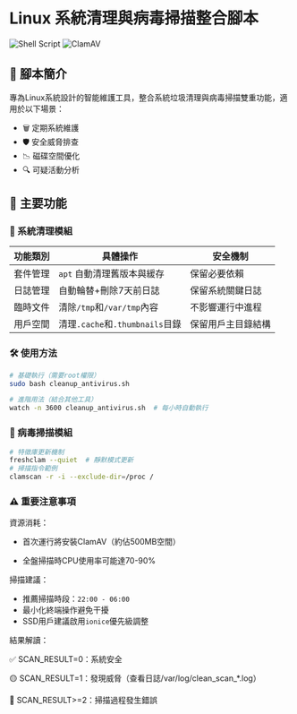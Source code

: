 # Linux 系統清理與病毒掃描整合腳本

![Shell Script](https://img.shields.io/badge/Shell_Script-%23121011.svg?style=for-the-badge&logo=gnu-bash&logoColor=white)
![ClamAV](https://img.shields.io/badge/ClamAV-%2300599C.svg?style=for-the-badge&logo=clamav&logoColor=white)

## 📜 腳本簡介
專為Linux系統設計的智能維護工具，整合系統垃圾清理與病毒掃描雙重功能，適用於以下場景：
- 🗑️ 定期系統維護
- 🛡️ 安全威脅排查
- 📉 磁碟空間優化
- 🔍 可疑活動分析

## 🚀 主要功能

### 🧹 系統清理模組
| 功能類別       | 具體操作                              | 安全機制                  |
|----------------|-------------------------------------|--------------------------|
| 套件管理       | `apt` 自動清理舊版本與緩存            | 保留必要依賴             |
| 日誌管理       | 自動輪替+刪除7天前日誌                | 保留系統關鍵日誌         |
| 臨時文件       | 清除`/tmp`和`/var/tmp`內容            | 不影響運行中進程         |
| 用戶空間       | 清理`.cache`和`.thumbnails`目錄       | 保留用戶主目錄結構       |

### 🛠️ 使用方法
```bash
# 基礎執行（需要root權限）
sudo bash cleanup_antivirus.sh

# 進階用法（結合其他工具）
watch -n 3600 cleanup_antivirus.sh  # 每小時自動執行
```
### 🔬 病毒掃描模組
```bash
# 特徵庫更新機制
freshclam --quiet  # 靜默模式更新
# 掃描指令範例
clamscan -r -i --exclude-dir=/proc /
```

### ⚠️ 重要注意事項
資源消耗：

- 首次運行將安裝ClamAV（約佔500MB空間）

- 全盤掃描時CPU使用率可能達70-90%

掃描建議：
- 推薦掃描時段：`22:00 - 06:00`
- 最小化終端操作避免干擾
- SSD用戶建議啟用`ionice`優先級調整

結果解讀：

✅ SCAN_RESULT=0：系統安全

🟡 SCAN_RESULT=1：發現威脅（查看日誌/var/log/clean_scan_*.log）

🔴 SCAN_RESULT>=2：掃描過程發生錯誤
